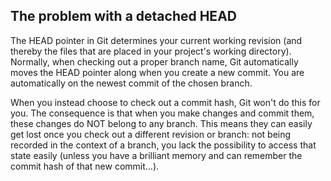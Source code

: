 ## The problem with a detached HEAD ##

The HEAD pointer in Git determines your current working revision (and thereby the files that are placed in your project's working directory). Normally, when checking out a proper branch name, Git automatically moves the HEAD pointer along when you create a new commit. You are automatically on the newest commit of the chosen branch.

When you instead choose to check out a commit hash, Git won't do this for you. The consequence is that when you make changes and commit them, these changes do NOT belong to any branch.
This means they can easily get lost once you check out a different revision or branch: not being recorded in the context of a branch, you lack the possibility to access that state easily (unless you have a brilliant memory and can remember the commit hash of that new commit...).
